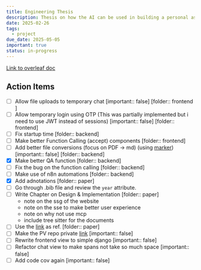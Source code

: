 ```yaml
---
title: Engineering Thesis
description: Thesis on how the AI can be used in building a personal assistant
date: 2025-02-26
tags:
  - project
due_date: 2025-05-05
important: true
status: in-progress
---
```


[Link to overleaf doc](https://www.overleaf.com/project/67700d7144fd0bf691e02b75)

## Action Items

- [ ] Allow file uploads to temporary chat [important:: false] [folder:: frontend ]
- [ ] Allow temporary login using OTP (This was partially implemented but i need to use JWT instead of sessions) [important:: false] [folder:: frontend]
- [ ] Fix startup time [folder:: backend]
- [ ] Make better Function Calling (accept) components [folder:: frontend]
- [ ] Add better file conversions (focus on PDF -> md) (using [marker](https://github.com/VikParuchuri/marker)) [important:: false] [folder:: backend]
- [x] Make better QA function [folder:: backend]
- [ ] Fix the bug on the function calling [folder:: backend]
- [ ] Make use of n8n automations  [folder:: backend]
- [x] Add adnotations [folder:: paper]
- [ ] Go through .bib file and review the `year` attribute.
- [ ] Write Chapter on Design & Implementation [folder:: paper]
    - note on the ssg of the website 
    - note on the sse to make better user experience
    - note on why not use mcp
    - include tree sitter for the documents
- [ ] Use the [link](https://arxiv.org/pdf/2502.21321) as ref. [folder:: paper]
- [ ] Make the PV repo private [link](https://github.com/ChrisW-priv/PersonalVault) [important:: false]
- [ ] Rewrite frontend view to simple django [important:: false]
- [ ] Refactor chat view to make spans not take so much space [important:: false]
- [ ] Add code cov again [important:: false]
